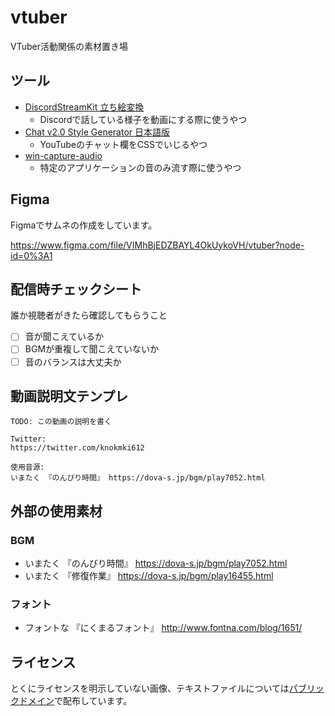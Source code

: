 # vtuber

VTuber活動関係の素材置き場

## ツール

- [DiscordStreamKit 立ち絵変換](https://manten-do.net/contents/dsk01)
    - Discordで話している様子を動画にする際に使うやつ
- [Chat v2.0 Style Generator 日本語版](http://css4obs.starfree.jp/)
    - YouTubeのチャット欄をCSSでいじるやつ
- [win-capture-audio](https://github.com/bozbez/win-capture-audio)
    - 特定のアプリケーションの音のみ流す際に使うやつ

## Figma

Figmaでサムネの作成をしています。

https://www.figma.com/file/VIMhBjEDZBAYL4OkUykoVH/vtuber?node-id=0%3A1

## 配信時チェックシート

誰か視聴者がきたら確認してもらうこと

- [ ] 音が聞こえているか
- [ ] BGMが重複して聞こえていないか
- [ ] 音のバランスは大丈夫か

## 動画説明文テンプレ

```
TODO: この動画の説明を書く

Twitter:
https://twitter.com/knokmki612

使用音源:
いまたく 『のんびり時間』 https://dova-s.jp/bgm/play7052.html
```

## 外部の使用素材

### BGM

- いまたく 『のんびり時間』 https://dova-s.jp/bgm/play7052.html
- いまたく 『修復作業』 https://dova-s.jp/bgm/play16455.html

### フォント

- フォントな 『にくまるフォント』 http://www.fontna.com/blog/1651/

## ライセンス

とくにライセンスを明示していない画像、テキストファイルについては[パブリックドメイン](https://creativecommons.org/publicdomain/zero/1.0/)で配布しています。
